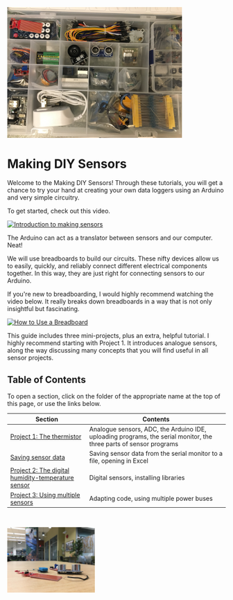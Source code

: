 <img alt="A sensor kit" width="80%" src="images/sensor-kit.JPG">

# Making DIY Sensors

Welcome to the Making DIY Sensors! Through these tutorials, you will get a chance to try your hand at creating your own data loggers using an Arduino and very simple circuitry.

To get started, check out this video.

[<img alt="Introduction to making sensors" width="30%" src="https://video-to-markdown.netlify.com/.netlify/functions/image?url=https%3A%2F%2Fyoutu.be%2FNQs8Yco8RFA">](https://youtu.be/NQs8Yco8RFA "Introduction to making sensors")

The Arduino can act as a translator between sensors and our computer. Neat!

We will use breadboards to build our circuits. These nifty devices allow us to easily, quickly, and reliably connect different electrical components together. In this way, they are just right for connecting sensors to our Arduino.

If you're new to breadboarding, I would highly recommend watching the video below. It really breaks down breadboards in a way that is not only insightful but fascinating.

[<img alt="How to Use a Breadboard" width="30%" src="https://video-to-markdown.netlify.com/.netlify/functions/image?url=https%3A%2F%2Fyoutu.be%2F6WReFkfrUIk">](https://youtu.be/6WReFkfrUIk "How to Use a Breadboard")

This guide includes three mini-projects, plus an extra, helpful tutorial. I highly recommend starting with Project 1. It introduces analogue sensors, along the way discussing many concepts that you will find useful in all sensor projects.

## Table of Contents

To open a section, click on the folder of the appropriate name at the top of this page, or use the links below.

| Section | Contents |
|-----|-----|
| [Project 1: The thermistor](https://github.com/duncanmacintyre/DIY-sensors/tree/master/proj1-thermistor) | Analogue sensors, ADC, the Arduino IDE, uploading programs, the serial monitor, the three parts of sensor programs |
| [Saving sensor data](https://github.com/duncanmacintyre/DIY-sensors/tree/master/saving-sensor-data) | Saving sensor data from the serial monitor to a file, opening in Excel |
| [Project 2: The digital humidity-temperature sensor](https://github.com/duncanmacintyre/DIY-sensors/tree/master/proj2-dht) | Digital sensors, installing libraries |
| [Project 3: Using multiple sensors](https://github.com/duncanmacintyre/DIY-sensors/tree/master/proj3-multiple-sensors) | Adapting code, using multiple power buses |

&nbsp;

<img alt="Photo of sensors on table" width="40%" src="images/sensors-ikb2.JPG">
